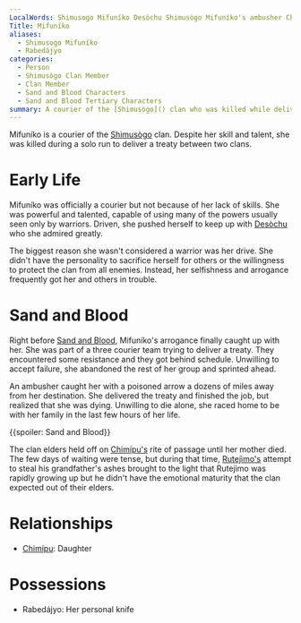 ```yaml
---
LocalWords: Shimusogo Mifuníko Desòchu Shimusògo Mifuníko's ambusher Chimípu's chimípu Rutejìmo's rutejìmo Rutejìmo Rabedájyo
Title: Mifuníko
aliases:
  - Shimusogo Mifuníko
  - Rabedájyo
categories:
  - Person
  - Shimusògo Clan Member
  - Clan Member
  - Sand and Blood Characters
  - Sand and Blood Tertiary Characters
summary: A courier of the [Shimusògo]() clan who was killed while delivering a treaty.
---
```


Mifuníko is a courier of the [Shimusògo]() clan. Despite her skill and talent, she was killed during a solo run to deliver a treaty between two clans.

# Early Life

Mifuníko was officially a courier but not because of her lack of skills. She was powerful and talented, capable of using many of the powers usually seen only by warriors. Driven, she pushed herself to keep up with [Desòchu]() who she admired greatly.

The biggest reason she wasn't considered a warrior was her drive. She didn't have the personality to sacrifice herself for others or the willingness to protect the clan from all enemies. Instead, her selfishness and arrogance frequently got her and others in trouble.

# Sand and Blood

Right before [Sand and Blood](), Mifuníko's arrogance finally caught up with her. She was part of a three courier team trying to deliver a treaty. They encountered some resistance and they got behind schedule. Unwilling to accept failure, she abandoned the rest of her group and sprinted ahead.

An ambusher caught her with a poisoned arrow a dozens of miles away from her destination. She delivered the treaty and finished the job, but realized that she was dying. Unwilling to die alone, she raced home to be with her family in the last few hours of her life.

{{spoiler: Sand and Blood}}

The clan elders held off on [Chimípu's](/chimípu/) rite of passage until her mother died. The few days of waiting were tense, but during that time, [Rutejìmo's](/rutejìmo/) attempt to steal his grandfather's ashes brought to the light that Rutejìmo was rapidly growing up but he didn't have the emotional maturity that the clan expected out of their elders.

# Relationships

* [Chimípu](): Daughter

# Possessions

* Rabedájyo: Her personal knife
